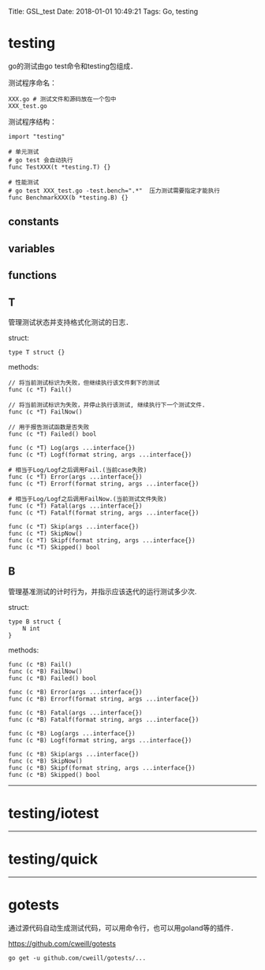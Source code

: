 Title: GSL_test
Date: 2018-01-01 10:49:21
Tags: Go, testing



# testing

go的测试由go test命令和testing包组成．

测试程序命名：

    XXX.go # 测试文件和源码放在一个包中
    XXX_test.go

测试程序结构：

    import "testing"

    # 单元测试
    # go test 会自动执行
    func TestXXX(t *testing.T) {}

    # 性能测试
    # go test XXX_test.go -test.bench=".*"  压力测试需要指定才能执行
    func BenchmarkXXX(b *testing.B) {}

## constants

## variables

## functions

## T

管理测试状态并支持格式化测试的日志．

struct:

    type T struct {}

methods:

    // 将当前测试标识为失败，但继续执行该文件剩下的测试
    func (c *T) Fail()

    // 将当前测试标识为失败，并停止执行该测试, 继续执行下一个测试文件.
    func (c *T) FailNow()

    // 用于报告测试函数是否失败
    func (c *T) Failed() bool

    func (c *T) Log(args ...interface{})
    func (c *T) Logf(format string, args ...interface{})

    # 相当于Log/Logf之后调用Fail.(当前case失败)
    func (c *T) Error(args ...interface{})
    func (c *T) Errorf(format string, args ...interface{})

    # 相当于Log/Logf之后调用FailNow.(当前测试文件失败)
    func (c *T) Fatal(args ...interface{})
    func (c *T) Fatalf(format string, args ...interface{})

    func (c *T) Skip(args ...interface{})
    func (c *T) SkipNow()
    func (c *T) Skipf(format string, args ...interface{})
    func (c *T) Skipped() bool

## B

管理基准测试的计时行为，并指示应该迭代的运行测试多少次.

struct:

    type B struct {
        N int
    }

methods:

    func (c *B) Fail()
    func (c *B) FailNow()
    func (c *B) Failed() bool

    func (c *B) Error(args ...interface{})
    func (c *B) Errorf(format string, args ...interface{})

    func (c *B) Fatal(args ...interface{})
    func (c *B) Fatalf(format string, args ...interface{})

    func (c *B) Log(args ...interface{})
    func (c *B) Logf(format string, args ...interface{})

    func (c *B) Skip(args ...interface{})
    func (c *B) SkipNow()
    func (c *B) Skipf(format string, args ...interface{})
    func (c *B) Skipped() bool

***
# testing/iotest

***

# testing/quick

***

# gotests

通过源代码自动生成测试代码，可以用命令行，也可以用goland等的插件．

<https://github.com/cweill/gotests>

    go get -u github.com/cweill/gotests/...
